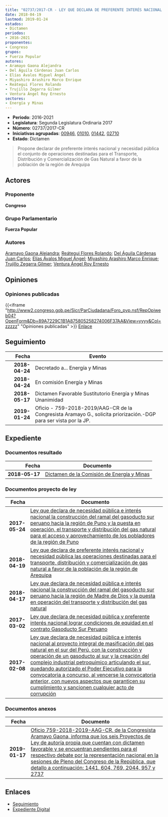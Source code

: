 ```yaml
---
title: "02737/2017-CR - LEY QUE DECLARA DE PREFERENTE INTERÉS NACIONAL Y NECESIDAD PÚBLICA LAS OPERACIONES DESTINADAS PARA EL TRANSPORTE, DISTRIBUCIÓN Y COMERCIALIZACIÓN DE GAS NATURAL A FAVOR DE LA POBLACIÓN DE LA REGIÓN DE AREQUIPA"
date: 2018-04-19
lastmod: 2019-01-24
estados:
- Dictamen
periodos:
- 2016-2021
proponentes:
- Congreso
grupos:
- Fuerza Popular
autores:
- Aramayo Gaona Alejandra
- Del Águila Cárdenas Juan Carlos
- Elías Ávalos Miguel Ángel
- Miyashiro Arashiro Marco Enrique
- Reátegui Flores Rolando
- Trujillo Zegarra Gilmer
- Ventura Ángel Roy Ernesto
sectores:
- Energía y Minas
---
```

- **Periodo**: 2016-2021
- **Legislatura**: Segunda Legislatura Ordinaria 2017
- **Número**: 02737/2017-CR
- **Iniciativas agrupadas**: [00946](../../00900/00946), [01010](../../01000/01010), [01442](../../01400/01442), [02710](../../02700/02710)
- **Estado**: Dictamen

> Propone declarar de preferente interés nacional y necesidad pública el conjunto de operaciones destinadas para el Transporte, Distribución y Comercialización de Gas Natural a favor de la población de la región de Arequipa


## Actores

### Proponente

**Congreso**

### Grupo Parlamentario

**Fuerza Popular**

### Autores

[Aramayo Gaona Alejandra](mailto:mailto:maramayo@congreso.gob.pe); [Reátegui Flores Rolando](mailto:mailto:rreategui@congreso.gob.pe); [Del Águila Cárdenas Juan Carlos](mailto:mailto:jdelaguila@congreso.gob.pe); [Elías Ávalos Miguel Ángel](mailto:mailto:melias@congreso.gob.pe); [Miyashiro Arashiro Marco Enrique](mailto:mailto:mmiyashiro@congreso.gob.pe); [Trujillo Zegarra Gilmer](mailto:mailto:gtrujilloz@congreso.gob.pe); [Ventura Ángel Roy Ernesto](mailto:mailto:rventura@congreso.gob.pe)

## Opiniones

### Opiniones publicadas

{{<iframe "http://www2.congreso.gob.pe/Sicr/ParCiudadana/Foro_pvp.nsf/RepOpiweb04?OpenForm&Db=89A7229C1B1A875805258274006F37AA&View=yyyy&Col=zzzzz" "Opiniones publicadas" >}}
[Enlace](http://www2.congreso.gob.pe/Sicr/ParCiudadana/Foro_pvp.nsf/RepOpiweb04?OpenForm&Db=89A7229C1B1A875805258274006F37AA&View=yyyy&Col=zzzzz)


## Seguimiento

| Fecha | Evento |
|------:|--------|
| **2018-04-24** | Decretado a... Energía y Minas |
| **2018-04-24** | En comisión Energía y Minas |
| **2018-05-17** | Dictamen Favorable Sustitutorio Energía y Minas Unanimidad |
| **2019-01-24** | Oficio - 759-2018-2019/AAG-CR de la Congresista Aramayo G., solicita priorización.-DGP para ser vista por la JP. |

## Expediente

### Documentos resultado

| Fecha | Documento |
|------:|-----------|
| **2018-05-17** | [Dictamen de la Comisión de Energía y Minas](http://www.leyes.congreso.gob.pe/Documentos/2016_2021/Dictamenes/Proyectos_de_Ley/00946DC11MAY20180517.pdf) |

### Documentos proyecto de ley

| Fecha | Documento |
|------:|-----------|
| **2017-05-24** | [Ley que declara de necesidad pública e interés nacional la construcción del ramal del gasoducto sur peruano hacia la región de Puno y la puesta en operación, el transporte y distribución del gas natural para el acceso y aprovechamiento de los pobladores de la región de Puno](http://www.leyes.congreso.gob.pe/Documentos/2016_2021/Proyectos_de_Ley_y_de_Resoluciones_Legislativas/PL0144220170524.pdf) |
| **2018-04-19** | [Ley que declara de preferente interés nacional y necesidad pública las operaciones destinadas para el transporte, distribución y comercialización de gas natural a favor de la población de la región de Arequipa](http://www.leyes.congreso.gob.pe/Documentos/2016_2021/Proyectos_de_Ley_y_de_Resoluciones_Legislativas/PL0273720180419.pdf) |
| **2018-04-17** | [Ley que declara de necesidad pública e interés nacional la construcción del ramal del gasoducto sur peruano hacia la región de Madre de Dios y la puesta en operación del transporte y distribución del gas natural](http://www.leyes.congreso.gob.pe/Documentos/2016_2021/Proyectos_de_Ley_y_de_Resoluciones_Legislativas/PL0271020180417.pdf) |
| **2017-03-02** | [Ley que declara de necesidad pública y preferente interés nacional lograr condiciones de equidad en el contrato Gasoducto Sur Peruano](http://www.leyes.congreso.gob.pe/Documentos/2016_2021/Proyectos_de_Ley_y_de_Resoluciones_Legislativas/PL0101020170302.PDF) |
| **2017-02-08** | [Ley que declara de necesidad pública e interés nacional al proyecto integral de masificación del gas natural en el sur del Perú, con la construcción y operación de un gasoducto al sur y la creación del complejo industrial petroquímico articulando el sur, quedando autorizado el Poder Ejecutivo para la convocatoria a concurso, al vencerse la convocatoria anterior, con nuevos aspectos que garanticen su cumplimiento y sancionen cualquier acto de corrupción](http://www.leyes.congreso.gob.pe/Documentos/2016_2021/Proyectos_de_Ley_y_de_Resoluciones_Legislativas/PL0094620170208.pdf) |

### Documentos anexos

| Fecha | Documento |
|------:|-----------|
| **2019-01-17** | [Oficio 759-2018-2019-AAG-CR, de la Congresista Aramayo Gaona, informa que los seis Proyectos de Ley de autoría propia que cuentan con dictamen favorable y se encuentran pendientes para el respectivo debate por la representación nacional en la sesiones de Pleno del Congreso de la República, que detallo a continuación: 1441, 604, 769, 2044, 957 y 2737](http://www.leyes.congreso.gob.pe/Documentos/2016_2021/Oficios/Congresistas/OFICIO-759-2018-2019-AAG-CR.pdf) |

## Enlaces

- [Seguimiento](http://www2.congreso.gob.pe/Sicr/TraDocEstProc/CLProLey2016.nsf/f7fff46988ca05b1052578e100829cc7/7482f4845a12418f0525827400810601?OpenDocument)
- [Expediente Digital](http://www2.congreso.gob.pe/Sicr/TraDocEstProc/Expvirt_2011.nsf/visbusqptramdoc1621/02737?opendocument)

